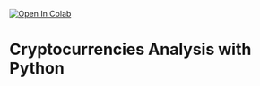 [![Open In Colab](https://colab.research.google.com/assets/colab-badge.svg)](https://colab.research.google.com/github/schwaben-github/CryptoC_Analysis/blob/main/path/to/cryptCurrencies_Analysix.ipynb)

# Cryptocurrencies Analysis with Python
